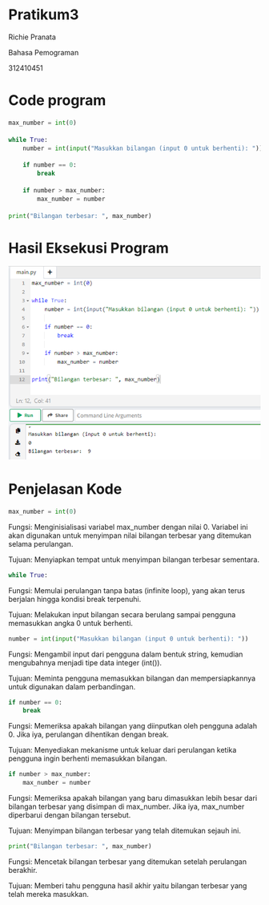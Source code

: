 # Pratikum3

Richie Pranata 

Bahasa Pemograman

312410451

# Code program 
```Python
max_number = int(0)
    
while True:
    number = int(input("Masukkan bilangan (input 0 untuk berhenti): "))
        
    if number == 0:
        break
        
    if number > max_number:
        max_number = number
    
print("Bilangan terbesar: ", max_number)

```
# Hasil Eksekusi Program
![foto1](https://github.com/rich-pro12/foto1/blob/main/Screenshot%202024-10-22%20212012.png?raw=true)

# Penjelasan Kode
```Python
max_number = int(0)
```

Fungsi: Menginisialisasi variabel max_number dengan nilai 0. Variabel ini akan digunakan untuk menyimpan nilai bilangan terbesar yang ditemukan selama perulangan.

Tujuan: Menyiapkan tempat untuk menyimpan bilangan terbesar sementara.

```Python
while True:
```
Fungsi: Memulai perulangan tanpa batas (infinite loop), yang akan terus berjalan hingga kondisi break terpenuhi.

Tujuan: Melakukan input bilangan secara berulang sampai pengguna memasukkan angka 0 untuk berhenti.

```Python
number = int(input("Masukkan bilangan (input 0 untuk berhenti): "))
```
Fungsi: Mengambil input dari pengguna dalam bentuk string, kemudian mengubahnya menjadi tipe data integer (int()).

Tujuan: Meminta pengguna memasukkan bilangan dan mempersiapkannya untuk digunakan dalam perbandingan.

```Python
if number == 0:
    break
```
Fungsi: Memeriksa apakah bilangan yang diinputkan oleh pengguna adalah 0. Jika iya, perulangan dihentikan dengan break.

Tujuan: Menyediakan mekanisme untuk keluar dari perulangan ketika pengguna ingin berhenti memasukkan bilangan.

```Python
if number > max_number:
    max_number = number
```
Fungsi: Memeriksa apakah bilangan yang baru dimasukkan lebih besar dari bilangan terbesar yang disimpan di max_number. Jika iya, max_number diperbarui dengan bilangan tersebut.

Tujuan: Menyimpan bilangan terbesar yang telah ditemukan sejauh ini.

```Python
print("Bilangan terbesar: ", max_number)
```
Fungsi: Mencetak bilangan terbesar yang ditemukan setelah perulangan berakhir.

Tujuan: Memberi tahu pengguna hasil akhir yaitu bilangan terbesar yang telah mereka masukkan.


